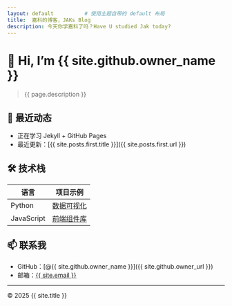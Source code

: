 ```yaml
---
layout: default          # 使用主题自带的 default 布局
title:  嘉科的博客，JAKs Blog
description: 今天你学嘉科了吗？Have U studied Jak today?
---
```


# 👋 Hi, I’m {{ site.github.owner_name }}

> {{ page.description }}

## 📌 最近动态
- 正在学习 Jekyll + GitHub Pages
- 最近更新：[{{ site.posts.first.title }}]({{ site.posts.first.url }})

## 🛠 技术栈
| 语言 | 项目示例 |
|------|-----------|
| Python | [数据可视化](https://github.com/username/project-a) |
| JavaScript | [前端组件库](https://github.com/username/project-b) |

## 📫 联系我
- GitHub：[@{{ site.github.owner_name }}]({{ site.github.owner_url }})
- 邮箱：<a href="mailto:{{ site.email }}">{{ site.email }}</a>

---

© 2025 {{ site.title }}
